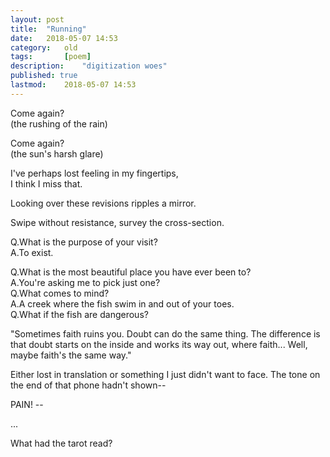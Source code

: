 ```yaml
---
layout: post
title: 	"Running"
date:	2018-05-07 14:53
category:	old
tags:		[poem] 
description: 	"digitization woes"
published: true
lastmod:	2018-05-07 14:53
---
```


Come again?<br>
(the rushing of the rain)

Come again?<br>
(the sun's harsh glare)

I've perhaps lost feeling in my fingertips,<br>
I think I miss that.

Looking over these revisions ripples a mirror.

Swipe without resistance, survey the cross-section.

Q.What is the purpose of your visit?<br>
A.To exist.

Q.What is the most beautiful place you have ever been to?<br>
A.You're asking me to pick just one?<br>
Q.What comes to mind?<br>
A.A creek where the fish swim in and out of your toes.<br>
Q.What if the fish are dangerous?

"Sometimes faith ruins you. Doubt can do the same thing. The difference is that doubt starts on the inside and works its way out, where faith... Well, maybe faith's the same way."

Either lost in translation or something I just didn't want to face. The tone on the end of that phone hadn't shown--

PAIN! --

...

What had the tarot read?
